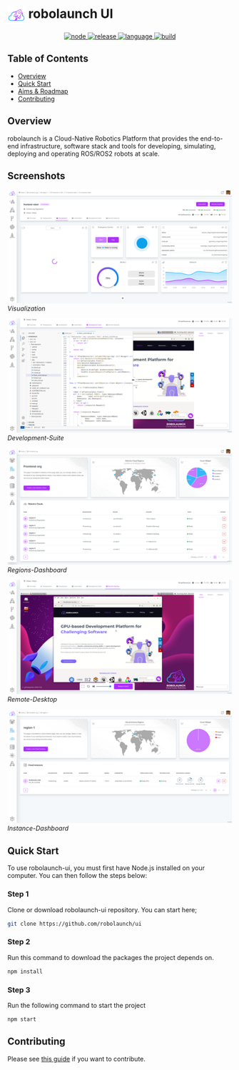 # <img src="https://raw.githubusercontent.com/robolaunch/trademark/main/logos/svg/rocket.svg" width="40" height="40" align="top"> robolaunch UI

<div align="center">
  <p align="center">
    <a href="https://github.com/nodejs">
      <img src="https://img.shields.io/badge/nodejs-18.18.2-dgreen" alt="node">
    </a>
    <a href="https://github.com/robolaunch/ui/releases">
      <img src="https://img.shields.io/badge/release-v0.17.4-red" alt="release">
    </a>
        <a href="#">
      <img src="https://img.shields.io/badge/language-typescript-blue" alt="language">
    </a>
    <a href="https://github.com/robolaunch/ui/actions">
      <img src="https://img.shields.io/badge/build-passing-dgreen" alt="build">
    </a>
  </p>
</div>

## Table of Contents

- [Overview](#overview)
- [Quick Start](#quick-start)
- [Aims & Roadmap](#aims--roadmap)
- [Contributing](#contributing)

## Overview

robolaunch is a Cloud-Native Robotics Platform that provides the end-to-end infrastructure, software stack and tools for developing, simulating, deploying and operating ROS/ROS2 robots at scale.

## Screenshots

![Robolaunch UI](./docs/assets/visualization.png)
_Visualization_

![Robolaunch UI](./docs/assets/dev-suite.png)
_Development-Suite_

![Robolaunch UI](./docs/assets/rc-dashboard.png)
_Regions-Dashboard_

![Robolaunch UI](./docs/assets/remote-desktop.png)
_Remote-Desktop_

![Robolaunch UI](./docs/assets/instance-dashboard.png)
_Instance-Dashboard_

## Quick Start

To use robolaunch-ui, you must first have Node.js installed on your computer. You can then follow the steps below:

### Step 1

Clone or download robolaunch-ui repository. You can start here;

```bash
git clone https://github.com/robolaunch/ui
```

### Step 2

Run this command to download the packages the project depends on.

```bash
npm install
```

### Step 3

Run the following command to start the project

```bash
npm start
```

## Contributing

Please see [this guide](./CONTRIBUTING.md) if you want to contribute.
